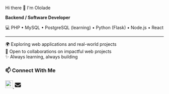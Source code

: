  Hi there 👋 I'm Ololade

**Backend / Software Developer** 

💻 PHP • MySQL • PostgreSQL (learning) • Python (Flask) • Node.js • React

---
🌍 Exploring web applications and real-world projects  
🤝 Open to collaborations on impactful web projects  
✨ Always learning, always building  


### 📫 Connect With Me
<a href="mailto:olukayodelolade@gmail.com" target="_blank">
  <img src="https://cdnjs.cloudflare.com/ajax/libs/font-awesome/6.4.0/svgs/solid/envelope.svg" width="24" height="24" />
</a>
<a href="mailto:olukayodelolade@gmail.com" target="_blank">
  <svg xmlns="http://www.w3.org/2000/svg" width="24" height="24" fill="currentColor" viewBox="0 0 640 512">
    <path d="M112 128C85.5 128 64 149.5 64 176C64 191.1 71.1 205.3 83.2 214.4L291.2 370.4C308.3 383.2 
    331.7 383.2 348.8 370.4L556.8 214.4C568.9 205.3 576 191.1 576 176C576 149.5 554.5 128 528 
    128L112 128zM64 260L64 448C64 483.3 92.7 512 128 512L512 512C547.3 512 576 483.3 576 
    448L576 260L377.6 408.8C343.5 434.4 296.5 434.4 262.4 408.8L64 260z"/>
  </svg>
</a>

<!--
**devOlolade/devOlolade** is a ✨ _special_ ✨ repository because its `README.md` (this file) appears on your GitHub profile.

Here are some ideas to get you started:

- 🔭 I’m currently working on ...
- 🌱 I’m currently learning ...
- 👯 I’m looking to collaborate on ...
- 🤔 I’m looking for help with ...
- 💬 Ask me about ...
- 📫 How to reach me: ...
- 😄 Pronouns: ...
- ⚡ Fun fact: ...
-->
